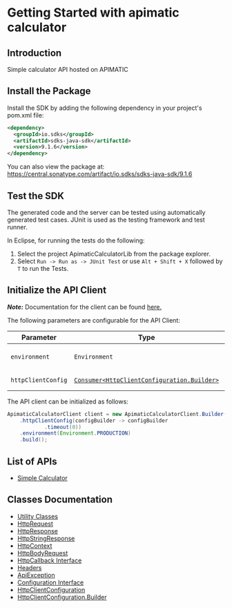 
# Getting Started with apimatic calculator

## Introduction

Simple calculator API hosted on APIMATIC

## Install the Package

Install the SDK by adding the following dependency in your project's pom.xml file:

```xml
<dependency>
  <groupId>io.sdks</groupId>
  <artifactId>sdks-java-sdk</artifactId>
  <version>9.1.6</version>
</dependency>
```

You can also view the package at:
https://central.sonatype.com/artifact/io.sdks/sdks-java-sdk/9.1.6

## Test the SDK

The generated code and the server can be tested using automatically generated test cases.
JUnit is used as the testing framework and test runner.

In Eclipse, for running the tests do the following:

1. Select the project ApimaticCalculatorLib from the package explorer.
2. Select `Run -> Run as -> JUnit Test` or use `Alt + Shift + X` followed by `T` to run the Tests.

## Initialize the API Client

**_Note:_** Documentation for the client can be found [here.](https://www.github.com/Syed-Subtain/sdks-java-java-sdk/tree/9.1.6/doc/client.md)

The following parameters are configurable for the API Client:

| Parameter | Type | Description |
|  --- | --- | --- |
| `environment` | `Environment` | The API environment. <br> **Default: `Environment.PRODUCTION`** |
| `httpClientConfig` | [`Consumer<HttpClientConfiguration.Builder>`](https://www.github.com/Syed-Subtain/sdks-java-java-sdk/tree/9.1.6/doc/http-client-configuration-builder.md) | Set up Http Client Configuration instance. |

The API client can be initialized as follows:

```java
ApimaticCalculatorClient client = new ApimaticCalculatorClient.Builder()
    .httpClientConfig(configBuilder -> configBuilder
            .timeout(0))
    .environment(Environment.PRODUCTION)
    .build();
```

## List of APIs

* [Simple Calculator](https://www.github.com/Syed-Subtain/sdks-java-java-sdk/tree/9.1.6/doc/controllers/simple-calculator.md)

## Classes Documentation

* [Utility Classes](https://www.github.com/Syed-Subtain/sdks-java-java-sdk/tree/9.1.6/doc/utility-classes.md)
* [HttpRequest](https://www.github.com/Syed-Subtain/sdks-java-java-sdk/tree/9.1.6/doc/http-request.md)
* [HttpResponse](https://www.github.com/Syed-Subtain/sdks-java-java-sdk/tree/9.1.6/doc/http-response.md)
* [HttpStringResponse](https://www.github.com/Syed-Subtain/sdks-java-java-sdk/tree/9.1.6/doc/http-string-response.md)
* [HttpContext](https://www.github.com/Syed-Subtain/sdks-java-java-sdk/tree/9.1.6/doc/http-context.md)
* [HttpBodyRequest](https://www.github.com/Syed-Subtain/sdks-java-java-sdk/tree/9.1.6/doc/http-body-request.md)
* [HttpCallback Interface](https://www.github.com/Syed-Subtain/sdks-java-java-sdk/tree/9.1.6/doc/http-callback-interface.md)
* [Headers](https://www.github.com/Syed-Subtain/sdks-java-java-sdk/tree/9.1.6/doc/headers.md)
* [ApiException](https://www.github.com/Syed-Subtain/sdks-java-java-sdk/tree/9.1.6/doc/api-exception.md)
* [Configuration Interface](https://www.github.com/Syed-Subtain/sdks-java-java-sdk/tree/9.1.6/doc/configuration-interface.md)
* [HttpClientConfiguration](https://www.github.com/Syed-Subtain/sdks-java-java-sdk/tree/9.1.6/doc/http-client-configuration.md)
* [HttpClientConfiguration.Builder](https://www.github.com/Syed-Subtain/sdks-java-java-sdk/tree/9.1.6/doc/http-client-configuration-builder.md)

